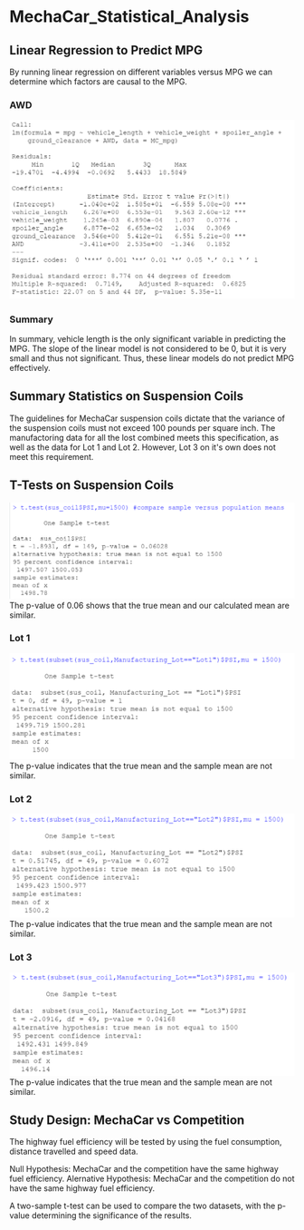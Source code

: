 # MechaCar_Statistical_Analysis

## Linear Regression to Predict MPG
By running linear regression on different variables versus MPG we can determine which factors are causal to the MPG.

### AWD
![linearregression.PNG](https://github.com/mayajaral/MechaCar_Statistical_Analysis/blob/main/Images/linearregression.PNG)

### Summary
In summary, vehicle length is the only significant variable in predicting the MPG. The slope of the linear model is not considered to be 0, but it is very small and thus not significant. Thus, these linear models do not predict MPG effectively. 

## Summary Statistics on Suspension Coils
The guidelines for MechaCar suspension coils dictate that the variance of the suspension coils must not exceed 100 pounds per square inch. The manufactoring data for all the lost combined meets this specification, as well as the data for Lot 1 and Lot 2. However, Lot 3 on it's own does not meet this requirement. 

## T-Tests on Suspension Coils
![ttest.PNG](https://github.com/mayajaral/MechaCar_Statistical_Analysis/blob/main/Images/ttest.PNG)
The p-value of 0.06 shows that the true mean and our calculated mean are similar. 

### Lot 1
![ttestLot1.PNG](https://github.com/mayajaral/MechaCar_Statistical_Analysis/blob/main/Images/ttestLot1.PNG)
The p-value indicates that the true mean and the sample mean are not similar. 

### Lot 2
![ttestLot2.PNG](https://github.com/mayajaral/MechaCar_Statistical_Analysis/blob/main/Images/ttestLot2.PNG)
The p-value indicates that the true mean and the sample mean are not similar. 

### Lot 3
![ttestLot3.PNG](https://github.com/mayajaral/MechaCar_Statistical_Analysis/blob/main/Images/ttestLot3.PNG)
The p-value indicates that the true mean and the sample mean are not similar. 

## Study Design: MechaCar vs Competition
The highway fuel efficiency will be tested by using the fuel consumption, distance travelled and speed data. 

Null Hypothesis: MechaCar and the competition have the same highway fuel efficiency.
Alernative Hypothesis: MechaCar and the competition do not have the same highway fuel efficiency.

A two-sample t-test can be used to compare the two datasets, with the p-value determining the significance of the results. 
